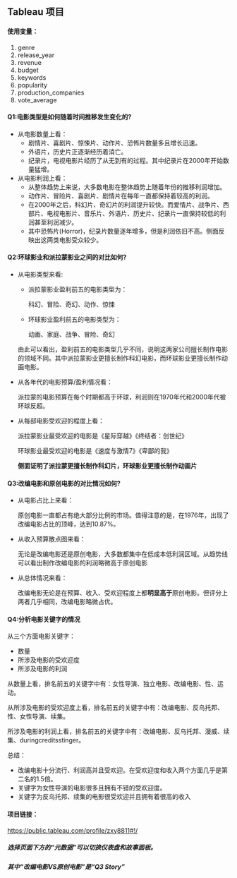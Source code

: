 ## Tableau 项目

#### 使用变量：

1. genre
2. release_year
3. revenue
4. budget
5. keywords
6. popularity
7. production_companies
8. vote_average 

#### Q1:电影类型是如何随着时间推移发生变化的?

- 从电影数量上看：
  - 剧情片、喜剧片、惊悚片、动作片、恐怖片数量多且增长迅速。
  - 外语片，历史片正逐渐经历着消亡。
  - 纪录片，电视电影片经历了从无到有的过程。其中纪录片在2000年开始数量猛增。
- 从电影利润上看：
  - 从整体趋势上来说，大多数电影在整体趋势上随着年份的推移利润增加。
  - 动作片、冒险片、喜剧片、剧情片在每年一直都保持着较高的利润。
  - 在2000年之后，科幻片、奇幻片的利润提升较快。而爱情片、战争片、西部片、电视电影片、音乐片、外语片、历史片、纪录片一直保持较低的利润甚至利润减少。
  - 其中恐怖片(Horror)，纪录片数量逐年增多，但是利润依旧不高。侧面反映出这两类电影受众较少。

#### Q2:环球影业和派拉蒙影业之间的对比如何?

- 从电影类型来看:

  - 派拉蒙影业盈利前五的电影类型为：

    科幻、冒险、奇幻、动作、惊悚

  - 环球影业盈利前五的电影类型为：

    动画、家庭、战争、冒险、奇幻

  由此可以看出，盈利前五的电影类型几乎不同，说明这两家公司擅长制作电影的领域不同。其中派拉蒙影业更擅长制作科幻电影，而环球影业更擅长制作动画电影。

- 从各年代的电影预算/盈利情况看：

  派拉蒙的电影预算在每个时期都高于环球，利润则在1970年代和2000年代被环球反超。

- 从每部电影受欢迎的程度上看：

  派拉蒙影业最受欢迎的电影是《星际穿越》《终结者：创世纪》

  环球影业最受欢迎的电影是《速度与激情7》《卑鄙的我》

  **侧面证明了派拉蒙更擅长制作科幻片，环球影业更擅长制作动画片**

####  Q3:改编电影和原创电影的对比情况如何?

- 从电影占比上来看：

  原创电影一直都占有绝大部分比例的市场。值得注意的是，在1976年，出现了改编电影占比的顶峰，达到10.87%。

- 从收入预算散点图来看：

  无论是改编电影还是原创电影，大多数都集中在低成本低利润区域。从趋势线可以看出制作改编电影的利润略微高于原创电影

- 从总体情况来看：

  改编电影无论是在预算、收入、受欢迎程度上都**明显高于**原创电影。但评分上两者几乎相同，改编电影略微占优。


#### Q4:分析电影关键字的情况

从三个方面电影关键字：

- 数量
- 所涉及电影的受欢迎度
- 所涉及电影的利润

从数量上看，排名前五的关键字中有：女性导演、独立电影、改编电影、性、运动。

从所涉及电影的受欢迎度上看，排名前五的关键字中有：改编电影、反乌托邦、性、女性导演、续集。

所涉及电影的利润上看，排名前五的关键字中有：改编电影、反乌托邦、漫威、续集、duringcreditsstinger。

总结：

- 改编电影十分流行、利润高并且受欢迎。在受欢迎度和收入两个方面几乎是第二名的1.5倍。
- 关键字为女性导演的电影很多且拥有不错的受欢迎度。
- 关键字为反乌托邦、续集的电影很受欢迎并且拥有着很高的收入

#### 项目链接：

https://public.tableau.com/profile/zxy8811#!/

##### 	选择页面下方的“元数据”可以切换仪表盘和故事面板。

##### 	其中“改编电影VS原创电影”是“Q3 Story”


​			
​		
​	
​	


​			
​		
​	
​	


​			
​		
​	


​			
​		
​	


​			
​		
​	